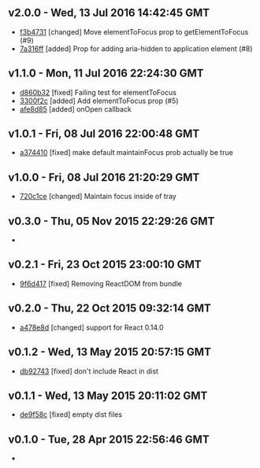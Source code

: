 v2.0.0 - Wed, 13 Jul 2016 14:42:45 GMT
--------------------------------------

- [f3b4731](../../commit/f3b4731) [changed] Move elementToFocus prop to getElementToFocus (#9)
- [7a316ff](../../commit/7a316ff) [added] Prop for adding aria-hidden to application element (#8)


v1.1.0 - Mon, 11 Jul 2016 22:24:30 GMT
--------------------------------------

- [d860b32](../../commit/d860b32) [fixed] Failing test for elementToFocus
- [3300f2c](../../commit/3300f2c) [added] Add elementToFocus prop (#5)
- [afe8d85](../../commit/afe8d85) [added] onOpen callback


v1.0.1 - Fri, 08 Jul 2016 22:00:48 GMT
--------------------------------------

- [a374410](../../commit/a374410) [fixed] make default maintainFocus prob actually be true


v1.0.0 - Fri, 08 Jul 2016 21:20:29 GMT
--------------------------------------

- [720c1ce](../../commit/720c1ce) [changed] Maintain focus inside of tray


v0.3.0 - Thu, 05 Nov 2015 22:29:26 GMT
--------------------------------------

- 


v0.2.1 - Fri, 23 Oct 2015 23:00:10 GMT
--------------------------------------

- [9f6d417](../../commit/9f6d417) [fixed] Removing ReactDOM from bundle


v0.2.0 - Thu, 22 Oct 2015 09:32:14 GMT
--------------------------------------

- [a478e8d](../../commit/a478e8d) [changed] support for React 0.14.0


v0.1.2 - Wed, 13 May 2015 20:57:15 GMT
--------------------------------------

- [db92743](../../commit/db92743) [fixed] don't include React in dist


v0.1.1 - Wed, 13 May 2015 20:11:02 GMT
--------------------------------------

- [de9f58c](../../commit/de9f58c) [fixed] empty dist files


v0.1.0 - Tue, 28 Apr 2015 22:56:46 GMT
--------------------------------------

- 


